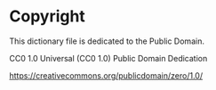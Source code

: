 # Copyright

This dictionary file is dedicated to the Public Domain.

CC0 1.0 Universal (CC0 1.0) Public Domain Dedication

https://creativecommons.org/publicdomain/zero/1.0/

